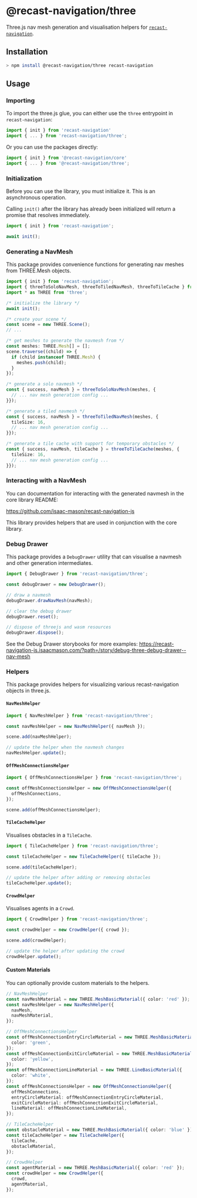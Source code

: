 # @recast-navigation/three

Three.js nav mesh generation and visualisation helpers for [`recast-navigation`](https://github.com/isaac-mason/recast-navigation-js/tree/main/packages/recast-navigation).

## Installation

```bash
> npm install @recast-navigation/three recast-navigation
```

## Usage

### Importing

To import the three.js glue, you can either use the `three` entrypoint in `recast-navigation`:

```ts
import { init } from 'recast-navigation'
import { ... } from 'recast-navigation/three';
```

Or you can use the packages directly:

```ts
import { init } from '@recast-navigation/core'
import { ... } from '@recast-navigation/three';
```

### Initialization

Before you can use the library, you must initialize it. This is an asynchronous operation.

Calling `init()` after the library has already been initialized will return a promise that resolves immediately.

```ts
import { init } from 'recast-navigation';

await init();
```

### Generating a NavMesh

This package provides convenience functions for generating nav meshes from THREE.Mesh objects.

```ts
import { init } from 'recast-navigation';
import { threeToSoloNavMesh, threeToTiledNavMesh, threeToTileCache } from 'recast-navigation/three';
import * as THREE from 'three';

/* initialize the library */
await init();

/* create your scene */
const scene = new THREE.Scene();
// ...

/* get meshes to generate the navmesh from */
const meshes: THREE.Mesh[] = [];
scene.traverse((child) => {
  if (child instanceof THREE.Mesh) {
    meshes.push(child);
  }
});

/* generate a solo navmesh */
const { success, navMesh } = threeToSoloNavMesh(meshes, {
  // ... nav mesh generation config ...
}});

/* generate a tiled navmesh */
const { success, navMesh } = threeToTiledNavMesh(meshes, {
  tileSize: 16,
  // ... nav mesh generation config ...
}});

/* generate a tile cache with support for temporary obstacles */
const { success, navMesh, tileCache } = threeToTileCache(meshes, {
  tileSize: 16,
  // ... nav mesh generation config ...
}});
```

### Interacting with a NavMesh

You can documentation for interacting with the generated navmesh in the core library README:

https://github.com/isaac-mason/recast-navigation-js

This library provides helpers that are used in conjunction with the core library.

### Debug Drawer

This package provides a `DebugDrawer` utility that can visualise a navmesh and other generation intermediates.

```ts
import { DebugDrawer } from 'recast-navigation/three';

const debugDrawer = new DebugDrawer();

// draw a navmesh
debugDrawer.drawNavMesh(navMesh);

// clear the debug drawer
debugDrawer.reset();

// dispose of threejs and wasm resources
debugDrawer.dispose();
```

See the Debug Drawer storybooks for more examples: https://recast-navigation-js.isaacmason.com/?path=/story/debug-three-debug-drawer--nav-mesh

### Helpers

This package provides helpers for visualizing various recast-navigation objects in three.js.

#### `NavMeshHelper`

```ts
import { NavMeshHelper } from 'recast-navigation/three';

const navMeshHelper = new NavMeshHelper({ navMesh });

scene.add(navMeshHelper);

// update the helper when the navmesh changes
navMeshHelper.update();
```

#### `OffMeshConnectionsHelper`

```ts
import { OffMeshConnectionsHelper } from 'recast-navigation/three';

const offMeshConnectionsHelper = new OffMeshConnectionsHelper({
  offMeshConnections,
});

scene.add(offMeshConnectionsHelper);
```

#### `TileCacheHelper`

Visualises obstacles in a `TileCache`.

```ts
import { TileCacheHelper } from 'recast-navigation/three';

const tileCacheHelper = new TileCacheHelper({ tileCache });

scene.add(tileCacheHelper);

// update the helper after adding or removing obstacles
tileCacheHelper.update();
```

#### `CrowdHelper`

Visualises agents in a `Crowd`.

```ts
import { CrowdHelper } from 'recast-navigation/three';

const crowdHelper = new CrowdHelper({ crowd });

scene.add(crowdHelper);

// update the helper after updating the crowd
crowdHelper.update();
```

#### Custom Materials

You can optionally provide custom materials to the helpers.

```ts
// NavMeshHelper
const navMeshMaterial = new THREE.MeshBasicMaterial({ color: 'red' });
const navMeshHelper = new NavMeshHelper({
  navMesh,
  navMeshMaterial,
});

// OffMeshConnectionsHelper
const offMeshConnectionEntryCircleMaterial = new THREE.MeshBasicMaterial({
  color: 'green',
});
const offMeshConnectionExitCircleMaterial = new THREE.MeshBasicMaterial({
  color: 'yellow',
});
const offMeshConnectionLineMaterial = new THREE.LineBasicMaterial({
  color: 'white',
});
const offMeshConnectionsHelper = new OffMeshConnectionsHelper({
  offMeshConnections,
  entryCircleMaterial: offMeshConnectionEntryCircleMaterial,
  exitCircleMaterial: offMeshConnectionExitCircleMaterial,
  lineMaterial: offMeshConnectionLineMaterial,
});

// TileCacheHelper
const obstacleMaterial = new THREE.MeshBasicMaterial({ color: 'blue' });
const tileCacheHelper = new TileCacheHelper({
  tileCache,
  obstacleMaterial,
});

// CrowdHelper
const agentMaterial = new THREE.MeshBasicMaterial({ color: 'red' });
const crowdHelper = new CrowdHelper({
  crowd,
  agentMaterial,
});
```

